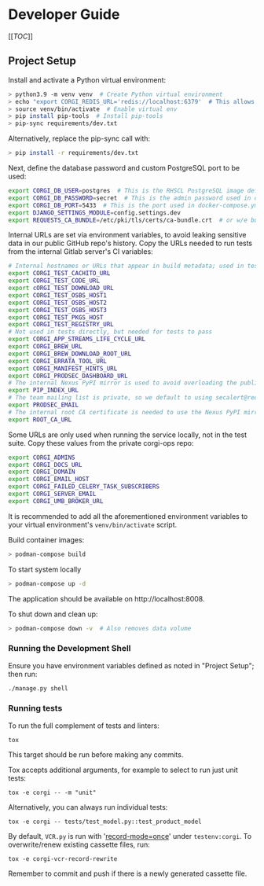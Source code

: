 # Developer Guide

[[_TOC_]]

## Project Setup

Install and activate a Python virtual environment:
```bash
> python3.9 -m venv venv  # Create Python virtual environment
> echo "export CORGI_REDIS_URL='redis://localhost:6379'  # This allows running celery inspect commands in a local shell" >> venv/bin/activate
> source venv/bin/activate  # Enable virtual env
> pip install pip-tools  # Install pip-tools
> pip-sync requirements/dev.txt
```

Alternatively, replace the pip-sync call with:
```bash
> pip install -r requirements/dev.txt
```

Next, define the database password and custom PostgreSQL port to be used:

```bash
export CORGI_DB_USER=postgres  # This is the RHSCL PostgreSQL image default admin username
export CORGI_DB_PASSWORD=secret  # This is the admin password used in docker-compose.yml
export CORGI_DB_PORT=5433  # This is the port used in docker-compose.yml
export DJANGO_SETTINGS_MODULE=config.settings.dev
export REQUESTS_CA_BUNDLE=/etc/pki/tls/certs/ca-bundle.crt  # or w/e bundle contains at least the internal root CA cert
```

Internal URLs are set via environment variables, to avoid leaking sensitive data in our public GitHub repo's history.
Copy the URLs needed to run tests from the internal Gitlab server's CI variables:
```bash
# Internal hostnames or URLs that appear in build metadata; used in tests
export CORGI_TEST_CACHITO_URL
export CORGI_TEST_CODE_URL
export cORGI_TEST_DOWNLOAD_URL
export CORGI_TEST_OSBS_HOST1
export CORGI_TEST_OSBS_HOST2
export CORGI_TEST_OSBS_HOST3
export CORGI_TEST_PKGS_HOST
export CORGI_TEST_REGISTRY_URL
# Not used in tests directly, but needed for tests to pass
export CORGI_APP_STREAMS_LIFE_CYCLE_URL
export CORGI_BREW_URL
export CORGI_BREW_DOWNLOAD_ROOT_URL
export CORGI_ERRATA_TOOL_URL
export CORGI_MANIFEST_HINTS_URL
export CORGI_PRODSEC_DASHBOARD_URL
# The internal Nexus PyPI mirror is used to avoid overloading the public PyPI service
export PIP_INDEX_URL
# The team mailing list is private, so we default to using secalert@redhat.com as our public contact address instead
export PRODSEC_EMAIL
# The internal root CA certificate is needed to use the Nexus PyPI mirror and other internal Red Hat services
export ROOT_CA_URL
```

Some URLs are only used when running the service locally, not in the test suite.
Copy these values from the private corgi-ops repo:
```bash
export CORGI_ADMINS
export CORGI_DOCS_URL
export CORGI_DOMAIN
export CORGI_EMAIL_HOST
export CORGI_FAILED_CELERY_TASK_SUBSCRIBERS
export CORGI_SERVER_EMAIL
export CORGI_UMB_BROKER_URL
```

It is recommended to add all the aforementioned environment variables to your virtual
environment's `venv/bin/activate` script.

Build container images:
```bash
> podman-compose build
```

To start system locally
```bash
> podman-compose up -d
```

The application should be available on http://localhost:8008.

To shut down and clean up: 
```bash
> podman-compose down -v  # Also removes data volume
```

### Running the Development Shell

Ensure you have environment variables defined as noted in "Project Setup"; then run:

```bash
./manage.py shell
```

### Running tests

To run the full complement of tests and linters:
```
tox
```
This target should be run before making any commits.

Tox accepts additional arguments, for example to select to run just unit tests:
```
tox -e corgi -- -m "unit"
```
Alternatively, you can always run individual tests:
```
tox -e corgi -- tests/test_model.py::test_product_model
```

By default, `VCR.py` is run with '[record-mode=once](https://vcrpy.readthedocs.io/en/latest/usage.html#once)'
under `testenv:corgi`. To overwrite/renew existing cassette files, run:
```
tox -e corgi-vcr-record-rewrite
```

Remember to commit and push if there is a newly generated cassette file. 
